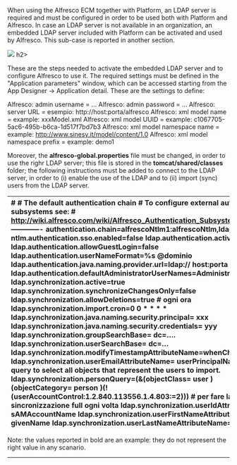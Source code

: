 When using the Alfresco ECM together with Platform, an LDAP server is required and must be configured in order to be used both with Platform and Alfresco.
In case an LDAP server is not available in an organization, an embedded LDAP server included with Platform can be activated and used by Alfresco. This sub-case is reported in another section.

![](http://4wsplatform.org/wp-content/plugins../../uploads/media/identitymanagementusermanual/image12.png)
h2>

These are the steps needed to activate the embedded LDAP server and to configure Alfresco to use it.
The required settings must be defined in the "Application parameters" window, which can be accessed starting from the App Designer -&gt; Application detail.
These are the settings to define:

Alfresco: admin username = &#8230;
Alfresco: admin password = &#8230;
Alfresco: server URL = esempio: http://host:porta/alfresco
Alfresco: xml model name = example: xxxModel.xml
Alfresco: xml model UUID = example: c1067705-5ac6-495b-b6ca-1d517f7bd7b3
Alfresco: xml model namespace name = example: http://www.sinesy.it/model/content/1.0
Alfresco: xml model namespace prefix = example: demo1

Moreover, the  **alfresco-global.properties**  file must be changed, in order to use the righr LDAP server; this file is stored in the  **tomcat/shared/classes**  folder; the following instructions must be added to connect to the LDAP server, in order to (i) enable the use of the LDAP and to (ii) import (sync) users from the LDAP server.

| # # The default authentication chain # To configure external authentication subsystems see: # http://wiki.alfresco.com/wiki/Alfresco_Authentication_Subsystems #&#8212;&#8212;&#8212;&#8212;- authentication.chain=alfrescoNtlm1:alfrescoNtlm,ldap1:ldap-ad  ntlm.authentication.sso.enabled=false  ldap.authentication.active=true ldap.authentication.allowGuestLogin=false ldap.authentication.userNameFormat=%s **@dominio**  ldap.authentication.java.naming.provider.url=ldap:// **host:porta**  ldap.authentication.defaultAdministratorUserNames=Administrator,alfresco ldap.synchronization.active=true ldap.synchronization.synchronizeChangesOnly=false ldap.synchronization.allowDeletions=true # ogni ora ldap.synchronization.import.cron=0 0 * * * * ldap.synchronization.java.naming.security.principal= **xxx**  ldap.synchronization.java.naming.security.credentials= **yyy**  ldap.synchronization.groupSearchBase= **dc=&#8230;.**  ldap.synchronization.userSearchBase= **dc=&#8230;**  ldap.synchronization.modifyTimestampAttributeName=whenChanged ldap.synchronization.userEmailAttributeName= **userPrincipalName**   # The query to select all objects that represent the users to import. ldap.synchronization.personQuery=(&amp;(objectClass= **user** )(objectCategory= **person** )(!(userAccountControl:1.2.840.113556.1.4.803:=2))) # per fare la sincronizzazione full ogni volta ldap.synchronization.userIdAttributeName= **sAMAccountName**  ldap.synchronization.userFirstNameAttributeName= **givenName**  ldap.synchronization.userLastNameAttributeName= **sn**  |
| :--- |


Note: the values reported in bold are an example: they do not represent the right value in any scanario.
                

---


